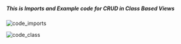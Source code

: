
##### This is Imports and Example code for CRUD in Class Based Views

![code_imports](https://user-images.githubusercontent.com/65974766/160032371-3cffa52e-0d0e-4cc9-87b4-023c70205aa4.png)

![code_class](https://user-images.githubusercontent.com/65974766/160032239-991c7f07-f9f7-4b99-89d6-0157e8d91600.png)
